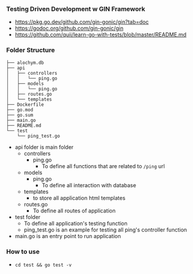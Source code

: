 ### Testing Driven Development w GIN Framework
-   https://pkg.go.dev/github.com/gin-gonic/gin?tab=doc
-   https://godoc.org/github.com/gin-gonic/gin
-   https://github.com/quii/learn-go-with-tests/blob/master/README.md

### Folder Structure

    ├── alochym.db
    ├── api
    │   ├── controllers
    │   │   └── ping.go
    │   ├── models
    │   │   └── ping.go
    │   ├── routes.go
    │   └── templates
    ├── Dockerfile
    ├── go.mod
    ├── go.sum
    ├── main.go
    ├── README.md
    └── test
        └── ping_test.go

-   api folder is main folder
    -   controllers
        -   ping.go
            -   To define all functions that are related to `/ping` url
    -   models
        -   ping.go
            -   To define all interaction with database
    -   templates
        -   to store all application html templates
    -   routes.go
        -   To define all routes of application
-   test folder
    -   To define all application's testing function
    -   ping_test.go is an example for testing all ping's controller function
-   main.go is an entry point to run application
### How to use
-   `cd test && go test -v`
